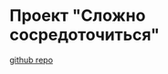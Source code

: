 # Проект "Сложно сосредоточиться"
[github repo](https://github.com/Sa888nO/slozhno-sosredotochitsya)